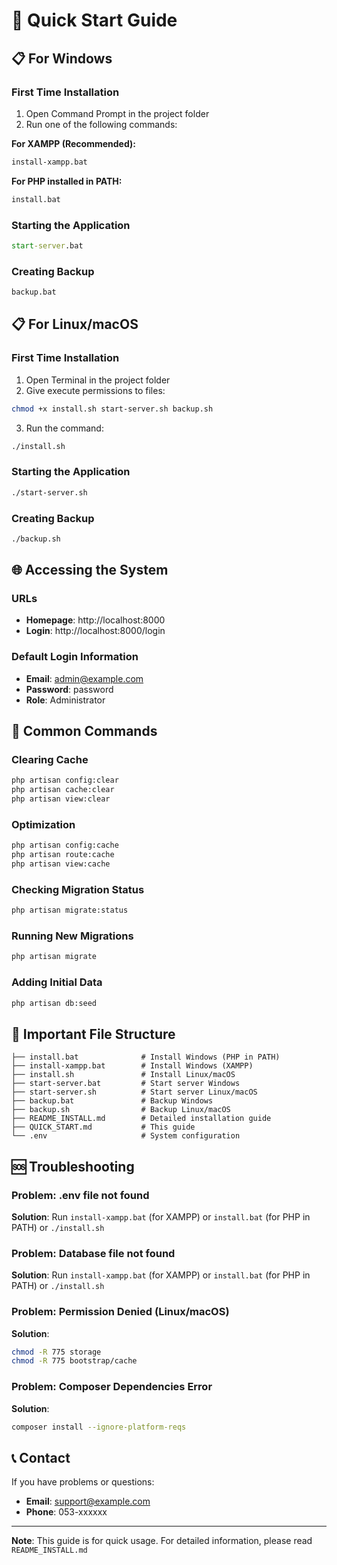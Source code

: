 # 🚀 Quick Start Guide

## 📋 For Windows

### First Time Installation
1. Open Command Prompt in the project folder
2. Run one of the following commands:

**For XAMPP (Recommended):**
```cmd
install-xampp.bat
```

**For PHP installed in PATH:**
```cmd
install.bat
```

### Starting the Application
```cmd
start-server.bat
```

### Creating Backup
```cmd
backup.bat
```

## 📋 For Linux/macOS

### First Time Installation
1. Open Terminal in the project folder
2. Give execute permissions to files:
```bash
chmod +x install.sh start-server.sh backup.sh
```
3. Run the command:
```bash
./install.sh
```

### Starting the Application
```bash
./start-server.sh
```

### Creating Backup
```bash
./backup.sh
```

## 🌐 Accessing the System

### URLs
- **Homepage**: http://localhost:8000
- **Login**: http://localhost:8000/login

### Default Login Information
- **Email**: admin@example.com
- **Password**: password
- **Role**: Administrator

## 🔧 Common Commands

### Clearing Cache
```bash
php artisan config:clear
php artisan cache:clear
php artisan view:clear
```

### Optimization
```bash
php artisan config:cache
php artisan route:cache
php artisan view:cache
```

### Checking Migration Status
```bash
php artisan migrate:status
```

### Running New Migrations
```bash
php artisan migrate
```

### Adding Initial Data
```bash
php artisan db:seed
```

## 📁 Important File Structure

```
├── install.bat              # Install Windows (PHP in PATH)
├── install-xampp.bat        # Install Windows (XAMPP)
├── install.sh               # Install Linux/macOS
├── start-server.bat         # Start server Windows
├── start-server.sh          # Start server Linux/macOS
├── backup.bat               # Backup Windows
├── backup.sh                # Backup Linux/macOS
├── README_INSTALL.md        # Detailed installation guide
├── QUICK_START.md           # This guide
└── .env                     # System configuration
```

## 🆘 Troubleshooting

### Problem: .env file not found
**Solution**: Run `install-xampp.bat` (for XAMPP) or `install.bat` (for PHP in PATH) or `./install.sh`

### Problem: Database file not found
**Solution**: Run `install-xampp.bat` (for XAMPP) or `install.bat` (for PHP in PATH) or `./install.sh`

### Problem: Permission Denied (Linux/macOS)
**Solution**: 
```bash
chmod -R 775 storage
chmod -R 775 bootstrap/cache
```

### Problem: Composer Dependencies Error
**Solution**: 
```bash
composer install --ignore-platform-reqs
```

## 📞 Contact

If you have problems or questions:
- **Email**: support@example.com
- **Phone**: 053-xxxxxx

---

**Note**: This guide is for quick usage. For detailed information, please read `README_INSTALL.md`
